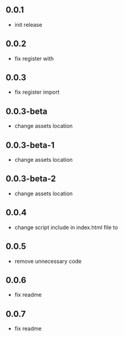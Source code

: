 ## 0.0.1

* init release

## 0.0.2

* fix register with

## 0.0.3

* fix register import

## 0.0.3-beta

* change assets location

## 0.0.3-beta-1

* change assets location

## 0.0.3-beta-2

* change assets location

## 0.0.4

* change script include in index.html file to <script src="packages/qr_scanner_web/assets/qr_scanner_web.js" type="text/javascript"></script>

## 0.0.5

* remove unnecessary code 

## 0.0.6

* fix readme 

## 0.0.7

* fix readme 